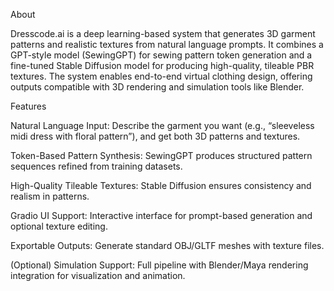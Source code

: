 About

Dresscode.ai is a deep learning-based system that generates 3D garment patterns and realistic textures from natural language prompts. It combines a GPT-style model (SewingGPT) for sewing pattern token generation and a fine-tuned Stable Diffusion model for producing high-quality, tileable PBR textures. The system enables end-to-end virtual clothing design, offering outputs compatible with 3D rendering and simulation tools like Blender.

Features

Natural Language Input: Describe the garment you want (e.g., “sleeveless midi dress with floral pattern”), and get both 3D patterns and textures.

Token-Based Pattern Synthesis: SewingGPT produces structured pattern sequences refined from training datasets.

High-Quality Tileable Textures: Stable Diffusion ensures consistency and realism in patterns.

Gradio UI Support: Interactive interface for prompt-based generation and optional texture editing.

Exportable Outputs: Generate standard OBJ/GLTF meshes with texture files.

(Optional) Simulation Support: Full pipeline with Blender/Maya rendering integration for visualization and animation.
